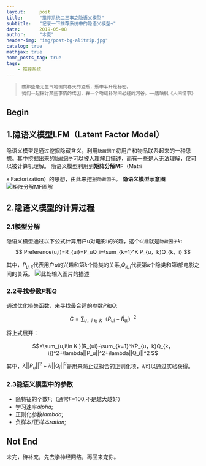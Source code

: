 ```yaml
---
layout:     post
title:      "推荐系统二三事之隐语义模型"
subtitle:   "记录一下推荐系统中的隐语义模型~"
date:       2019-05-08
author:     "木夏"
header-img: "img/post-bg-alitrip.jpg"
catalog: true
mathjax: true
home_posts_tag: true
tags:
    - 推荐系统
---
```

>`瞧那些毫无生气地倒向春天的酒瓶，瓶中半升是秘密。`
><br/>`我们一起探讨某些事情的成因，靠一个吻缝补时间必经的河谷。——唐映枫《人间情事》`<br/>


## Begin
## 1.隐语义模型**LFM**（Latent Factor Model）
隐语义模型是通过挖掘隐藏含义，利用`隐藏因子`将用户和物品联系起来的一种思想。其中挖掘出来的`隐藏因子`可以被人理解且描述，而有一些是人无法理解，仅可以被计算机理解。
隐语义模型利用到**矩阵分解MF**（Matri


x Factorization）的思想，由此来挖掘`隐藏因子`。
**隐语义模型示意图**
![矩阵分解MF图解][1]



## 2.隐语义模型的计算过程
### 2.1模型分解
隐语义模型通过以下公式计算用户u对电影i的兴趣，这个`兴趣`就是`隐藏因子`$k$:
$$ Preference(u,i)=R_{ui}=P_uQ_i=\sum_{k=1}^K P_{u，k}Q_{k，i}     $$

其中，$P_{u,k}$代表用户$u$的兴趣和第$k$个隐类的关系,$Q_{k,i}$代表第$k$个隐类和第$i$部电影之间的关系。
![此处输入图片的描述][2]
### 2.2寻找参数$P$和$Q$
通过优化损失函数，来寻找最合适的参数$P$和$Q$:

$$C =\sum_{u，i\in{K}} （R_{ui} -\widehat R_{ui}）^2$$

将上式展开：

$$=\sum_{u,i\in K
}(R_{ui}-\sum_{k=1}^KP_{u，k}Q_{k，i})^2+\lambda||P_u||^2+\lambda||Q_i||^2 $$

其中，$\lambda||P_u||^2+\lambda||Q_i||^2$是用来防止过拟合的正则化项，$\lambda$可以通过实验获得。  
### 2.3隐语义模型中的参数
- 隐特征的个数$F$;（通常$F$=100,不是越大越好）
- 学习速率$alpha$;
- 正则化参数$lambda$;
- 负样本/正样本$ration$;

## Not End
未完，待补充，先去学神经网络，再回来宠你。

  [1]: https://s2.ax1x.com/2019/04/30/EGaO0J.png
  [2]: https://s2.ax1x.com/2019/05/01/EGbBAH.png
